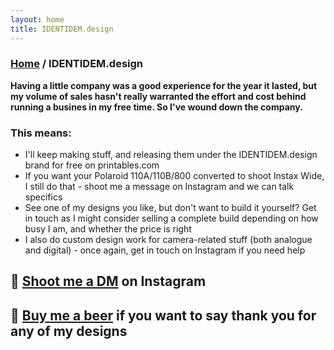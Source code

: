 ```yaml
---
layout: home
title: IDENTIDEM.design
---
```


<h3><a href="/">Home</a> / IDENTIDEM.design</h3>

**Having a little company was a good experience for the year it lasted, but my volume of sales hasn't really warranted the effort and cost behind running a busines in my free time. So I've wound down the company.**

### This means:

- I'll keep making stuff, and releasing them under the IDENTIDEM.design brand for free on printables.com
- If you want your Polaroid 110A/110B/800 converted to shoot Instax Wide, I still do that - shoot me a message on Instagram and we can talk specifics
- See one of my designs you like, but don't want to build it yourself? Get in touch as I might consider selling a complete build depending on how busy I am, and whether the price is right
- I also do custom design work for camera-related stuff (both analogue and digital) - once again, get in touch on Instagram if you need help

## 💬 <a href="https://www.instagram.com/a.l.b.e.r.t.c/">Shoot me a DM</a> on Instagram
## 🍺 <a href="https://paypal.me/albertcor">Buy me a beer</a> if you want to say thank you for any of my designs